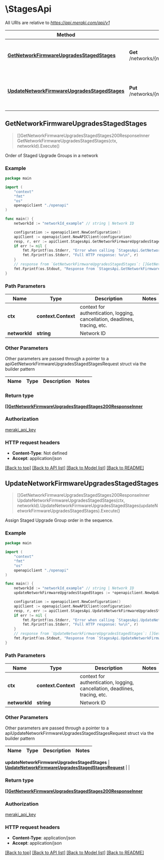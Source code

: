# \StagesApi

All URIs are relative to *https://api.meraki.com/api/v1*

Method | HTTP request | Description
------------- | ------------- | -------------
[**GetNetworkFirmwareUpgradesStagedStages**](StagesApi.md#GetNetworkFirmwareUpgradesStagedStages) | **Get** /networks/{networkId}/firmwareUpgrades/staged/stages | Order of Staged Upgrade Groups in a network
[**UpdateNetworkFirmwareUpgradesStagedStages**](StagesApi.md#UpdateNetworkFirmwareUpgradesStagedStages) | **Put** /networks/{networkId}/firmwareUpgrades/staged/stages | Assign Staged Upgrade Group order in the sequence.



## GetNetworkFirmwareUpgradesStagedStages

> []GetNetworkFirmwareUpgradesStagedStages200ResponseInner GetNetworkFirmwareUpgradesStagedStages(ctx, networkId).Execute()

Order of Staged Upgrade Groups in a network



### Example

```go
package main

import (
    "context"
    "fmt"
    "os"
    openapiclient "./openapi"
)

func main() {
    networkId := "networkId_example" // string | Network ID

    configuration := openapiclient.NewConfiguration()
    apiClient := openapiclient.NewAPIClient(configuration)
    resp, r, err := apiClient.StagesApi.GetNetworkFirmwareUpgradesStagedStages(context.Background(), networkId).Execute()
    if err != nil {
        fmt.Fprintf(os.Stderr, "Error when calling `StagesApi.GetNetworkFirmwareUpgradesStagedStages``: %v\n", err)
        fmt.Fprintf(os.Stderr, "Full HTTP response: %v\n", r)
    }
    // response from `GetNetworkFirmwareUpgradesStagedStages`: []GetNetworkFirmwareUpgradesStagedStages200ResponseInner
    fmt.Fprintf(os.Stdout, "Response from `StagesApi.GetNetworkFirmwareUpgradesStagedStages`: %v\n", resp)
}
```

### Path Parameters


Name | Type | Description  | Notes
------------- | ------------- | ------------- | -------------
**ctx** | **context.Context** | context for authentication, logging, cancellation, deadlines, tracing, etc.
**networkId** | **string** | Network ID | 

### Other Parameters

Other parameters are passed through a pointer to a apiGetNetworkFirmwareUpgradesStagedStagesRequest struct via the builder pattern


Name | Type | Description  | Notes
------------- | ------------- | ------------- | -------------


### Return type

[**[]GetNetworkFirmwareUpgradesStagedStages200ResponseInner**](GetNetworkFirmwareUpgradesStagedStages200ResponseInner.md)

### Authorization

[meraki_api_key](../README.md#meraki_api_key)

### HTTP request headers

- **Content-Type**: Not defined
- **Accept**: application/json

[[Back to top]](#) [[Back to API list]](../README.md#documentation-for-api-endpoints)
[[Back to Model list]](../README.md#documentation-for-models)
[[Back to README]](../README.md)


## UpdateNetworkFirmwareUpgradesStagedStages

> []GetNetworkFirmwareUpgradesStagedStages200ResponseInner UpdateNetworkFirmwareUpgradesStagedStages(ctx, networkId).UpdateNetworkFirmwareUpgradesStagedStages(updateNetworkFirmwareUpgradesStagedStages).Execute()

Assign Staged Upgrade Group order in the sequence.



### Example

```go
package main

import (
    "context"
    "fmt"
    "os"
    openapiclient "./openapi"
)

func main() {
    networkId := "networkId_example" // string | Network ID
    updateNetworkFirmwareUpgradesStagedStages := *openapiclient.NewUpdateNetworkFirmwareUpgradesStagedStagesRequest() // UpdateNetworkFirmwareUpgradesStagedStagesRequest |  (optional)

    configuration := openapiclient.NewConfiguration()
    apiClient := openapiclient.NewAPIClient(configuration)
    resp, r, err := apiClient.StagesApi.UpdateNetworkFirmwareUpgradesStagedStages(context.Background(), networkId).UpdateNetworkFirmwareUpgradesStagedStages(updateNetworkFirmwareUpgradesStagedStages).Execute()
    if err != nil {
        fmt.Fprintf(os.Stderr, "Error when calling `StagesApi.UpdateNetworkFirmwareUpgradesStagedStages``: %v\n", err)
        fmt.Fprintf(os.Stderr, "Full HTTP response: %v\n", r)
    }
    // response from `UpdateNetworkFirmwareUpgradesStagedStages`: []GetNetworkFirmwareUpgradesStagedStages200ResponseInner
    fmt.Fprintf(os.Stdout, "Response from `StagesApi.UpdateNetworkFirmwareUpgradesStagedStages`: %v\n", resp)
}
```

### Path Parameters


Name | Type | Description  | Notes
------------- | ------------- | ------------- | -------------
**ctx** | **context.Context** | context for authentication, logging, cancellation, deadlines, tracing, etc.
**networkId** | **string** | Network ID | 

### Other Parameters

Other parameters are passed through a pointer to a apiUpdateNetworkFirmwareUpgradesStagedStagesRequest struct via the builder pattern


Name | Type | Description  | Notes
------------- | ------------- | ------------- | -------------

 **updateNetworkFirmwareUpgradesStagedStages** | [**UpdateNetworkFirmwareUpgradesStagedStagesRequest**](UpdateNetworkFirmwareUpgradesStagedStagesRequest.md) |  | 

### Return type

[**[]GetNetworkFirmwareUpgradesStagedStages200ResponseInner**](GetNetworkFirmwareUpgradesStagedStages200ResponseInner.md)

### Authorization

[meraki_api_key](../README.md#meraki_api_key)

### HTTP request headers

- **Content-Type**: application/json
- **Accept**: application/json

[[Back to top]](#) [[Back to API list]](../README.md#documentation-for-api-endpoints)
[[Back to Model list]](../README.md#documentation-for-models)
[[Back to README]](../README.md)

